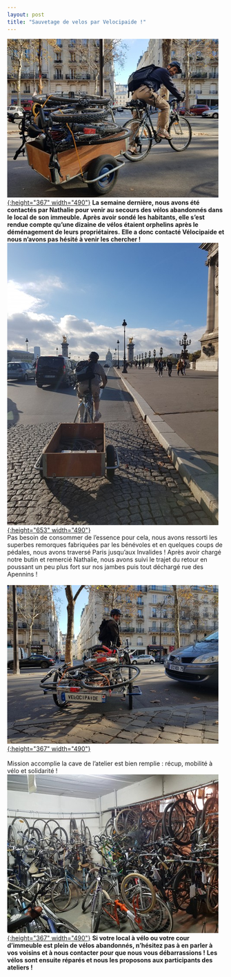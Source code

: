 ```yaml
---
layout: post
title: "Sauvetage de velos par Velocipaide !"
---
```



[![](/assets/20181027_113943-490x367.jpg "20181027_113943"){:height="367" width="490"}](/assets/20181027_113943.jpg)
**La semaine dernière, nous avons été contactés par Nathalie pour venir au secours des vélos abandonnés dans le local de son immeuble. Après avoir sondé les habitants, elle s’est rendue compte qu’une dizaine de vélos étaient orphelins après le déménagement de leurs propriétaires.**
**Elle a donc contacté Vélocipaide et nous n’avons pas hésité à venir les chercher !**
[![](/assets/20181027_11030913-490x653.jpg "20181027_110309"){:height="653" width="490"}](/assets/20181027_11030913.jpg)
<a href="20181027_110309-14/index.html" rel="attachment wp-att-925" markdown="1"><br/>
</a>
Pas besoin de consommer de l’essence pour cela, nous avons ressorti les superbes remorques fabriquées par les bénévoles et en quelques coups de pédales, nous avons traversé Paris jusqu’aux Invalides !
Après avoir chargé notre butin et remercié Nathalie, nous avons suivi le trajet du retour en poussant un peu plus fort sur nos jambes puis tout déchargé rue des Apennins !<br/>
<a href="20181027_113943/index.html" rel="attachment wp-att-927" markdown="1"><br/>
</a>
[![](/assets/20181027_113856-490x367.jpg "20181027_113856"){:height="367" width="490"}](/assets/20181027_113856.jpg)<a href="20181027_113856/index.html" rel="attachment wp-att-926" markdown="1"><br/>
</a><a href="20181027_113856/index.html" rel="attachment wp-att-926" markdown="1"><br/>
</a>
Mission accomplie la cave de l’atelier est bien remplie : récup, mobilité à vélo et solidarité !
[![](/assets/20181027_103511-490x367.jpg "20181027_103511"){:height="367" width="490"}](/assets/20181027_103511.jpg)
**Si votre local à vélo ou votre cour d’immeuble est plein de vélos abandonnés, n’hésitez pas à en parler à vos voisins et à nous contacter pour que nous vous débarrassions !**
**Les vélos sont ensuite réparés et nous les proposons aux participants des ateliers !**
